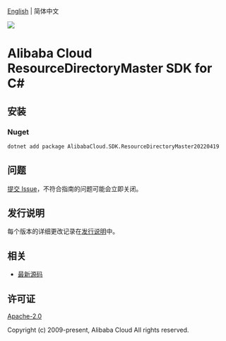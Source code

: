 [English](README.md) | 简体中文

![](https://aliyunsdk-pages.alicdn.com/icons/AlibabaCloud.svg)

# Alibaba Cloud ResourceDirectoryMaster SDK for C#

## 安装

### Nuget

```bash
dotnet add package AlibabaCloud.SDK.ResourceDirectoryMaster20220419
```

## 问题

[提交 Issue](https://github.com/aliyun/alibabacloud-csharp-sdk/issues/new)，不符合指南的问题可能会立即关闭。

## 发行说明

每个版本的详细更改记录在[发行说明](./ChangeLog.md)中。

## 相关

* [最新源码](https://github.com/aliyun/alibabacloud-csharp-sdk/)

## 许可证

[Apache-2.0](http://www.apache.org/licenses/LICENSE-2.0)

Copyright (c) 2009-present, Alibaba Cloud All rights reserved.
